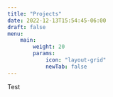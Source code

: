 ```yaml
---
title: "Projects"
date: 2022-12-13T15:54:45-06:00
draft: false
menu:
    main:
        weight: 20
        params:
            icon: "layout-grid"
            newTab: false
---
```


Test